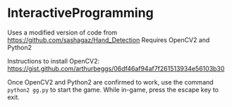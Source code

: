 # InteractiveProgramming

Uses a modified version of code from https://github.com/sashagaz/Hand_Detection
Requires OpenCV2 and Python2

Instructions to install OpenCV2: https://gist.github.com/arthurbeggs/06df46af94af7f261513934e56103b30

Once OpenCV2 and Python2 are confirmed to work, use the command `python2 gg.py` to start the game. While in-game, press the escape key to exit.
